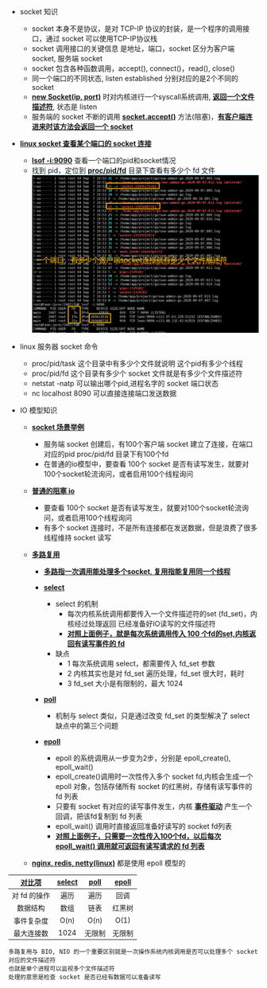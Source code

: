 - socket 知识
    * socket 本身不是协议，是对 TCP-IP 协议的封装，是一个程序的调用接口，通过 socket 可以使用TCP-IP协议栈
    * socket 调用接口的关键信息 是地址，端口，socket 区分为客户端 socket, 服务端 socket
    * socket 包含各种函数调用，accept(), connect()，read(), close()
    * 同一个端口的不同状态, listen established 分别对应的是2个不同的 socket
    * **[new Socket(ip, port)](#)** 时对内核进行一个syscall系统调用, **[返回一个文件描述符](#)**, 状态是 listen
    * 服务端的 socket 不断的调用 **[socket.accept()](#)** 方法(阻塞)，**[有客户端连进来时该方法会返回一个 socket](#)**
- **[linux socket 查看某个端口的 socket 连接](#)**
    - **[lsof -i:9090](#)** 查看一个端口的pid和socket情况
    - 找到 pid，定位到 **[proc/pid/fd](#)** 目录下查看有多少个 fd 文件
![2pc](https://github.com/caesar-empereur/read-book/blob/master/photo/socket-fd.png)

- linux 服务器 socket 命令
    * proc/pid/task  这个目录中有多少个文件就说明 这个pid有多少个线程
    * proc/pid/fd    这个目录有多少个 socket 文件就是有多少个文件描述符
    * netstat -natp  可以输出哪个pid,进程名字的 socket 端口状态
    * nc localhost 8090 可以直接连接端口发送数据

- IO 模型知识
    - **[socket 场景举例](#)**
        - 服务端 socket 创建后，有100个客户端 socket 建立了连接，在端口对应的pid proc/pid/fd 目录下有100个fd
        - 在普通的io模型中，要查看 100个 socket 是否有读写发生，就要对100个socket轮流询问，或者启用100个线程询问
    
    - **[普通的阻塞 io](#)**
        - 要查看 100个 socket 是否有读写发生，就要对100个socket轮流询问，或者启用100个线程询问
        - 有多个 socket 连接时，不是所有连接都在发送数据，但是浪费了很多线程维持 socket 读写
            
    - **[多路复用](#)**
        - **[多路指一次调用能处理多个socket, 复用指能复用同一个线程](#)**
        
        - **[select](#)**
            - select 的机制
                * 每次内核系统调用都要传入一个文件描述符的set (fd_set)，内核经过处理返回
                    已经准备好IO读写的文件描述符
                * **[对照上面例子，就是每次系统调用传入 100 个fd的set,内核返回有读写事件的 fd](#)**
            - 缺点
                * 1 每次系统调用 select，都需要传入 fd_set 参数
                * 2 内核其实也是对 fd_set 遍历处理，fd_set 很大时，耗时
                * 3 fd_set 大小是有限制的，最大 1024
        - **[poll](#)**
            - 机制与 select 类似，只是通过改变 fd_set 的类型解决了 select 缺点中的第三个问题
        
        - **[epoll](#)**
            - epoll 的系统调用从一步变为2步，分别是 epoll_create(),  epoll_wait()
            - epoll_create()调用时一次性传入多个 socket fd,内核会生成一个 epoll 对象，包括存储所有 socket 的红黑树，存储有读写事件的 fd 列表
            - 只要有 socket 有对应的读写事件发生，内核 **[事件驱动](#)** 产生一个回调，把该fd复制到 fd 列表
            - epoll_wait() 调用时直接返回准备好读写的 socket fd列表
            - **[对照上面例子，只需要一次性传入100个fd，以后每次epoll_wait() 调用就可返回有读写请求的 fd 列表](#)**
     - **[nginx, redis, netty(linux)](#epoll)** 都是使用 epoll 模型的
    

| **[对比项](#对比项)** | **[select](#select)** | **[poll](#poll)** | **[epoll](#epoll)** |
|:-----------:|:---------------:|:----:|:---:|
| 对 fd 的操作 | 遍历 | 遍历| 回调 |
| 数据结构 | 数组 | 链表 | 红黑树 |
| 事件复杂度 | O(n) | O(n) | O(1) |
| 最大连接数 | 1024 | 无限制 | 无限制 |


```
多路复用与 BIO, NIO 的一个重要区别就是一次操作系统内核调用是否可以处理多个 socket 对应的文件描述符
也就是单个进程可以监视多个文件描述符
处理的意思是检查 socket 是否已经有数据可以准备读写
``` 
